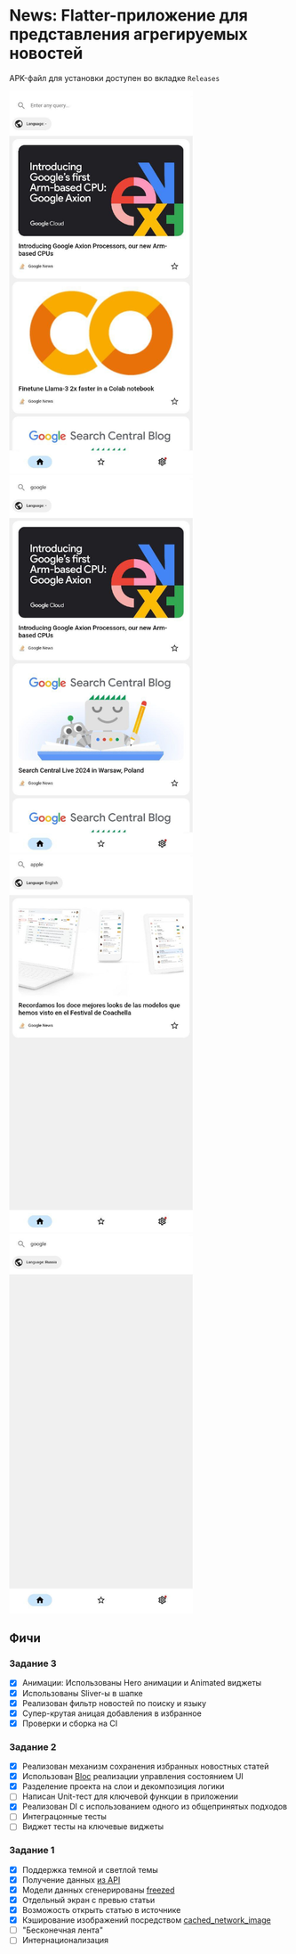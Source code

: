 # News: Flatter-приложение для представления агрегируемых новостей   
APK-файл для установки доступен во вкладке `Releases`

<p float="left">
  <img src="/preview/main.jpg" width="330" />
  <img src="/preview/search_google.jpg" width="330" /> 
  <img src="/preview/search_apple.jpg" width="330" />
  <img src="/preview/language_filter.jpg" width="330" />
</p>

## Фичи

### Задание 3
- [x] Анимации: Использованы Hero анимации и Animated виджеты
- [x] Использованы Sliver-ы в шапке
- [x] Реализован фильтр новостей по поиску и языку
- [x] Супер-крутая аницая добавления в избранное
- [x] Проверки и сборка на CI

### Задание 2
- [x] Реализован механизм сохранения избранных новостных статей
- [x] Использован [Bloc](https://pub.dev/packages/flutter_bloc) реализации управления состоянием UI
- [x] Разделение проекта на слои и декомпозиция логики
- [ ] Написан Unit-тест для ключевой функции в приложении 
- [x] Реализован DI с использованием одного из общепринятых подходов
- [ ] Интеграцонные тесты
- [ ] Виджет тесты на ключевые виджеты

### Задание 1
- [x] Поддержка темной и светлой темы
- [x] Получение данных [из API](https://newsapi.org/)
- [x] Модели данных сгенерированы [freezed](https://pub.dev/packages/freezed)
- [x] Отдельный экран с превью статьи
- [x] Возможость открыть статью в источнике
- [x] Кэширование изображений посредством [cached_network_image](https://pub.dev/packages/cached_network_image)
- [ ] "Бесконечная лента"
- [ ] Интернационализация
